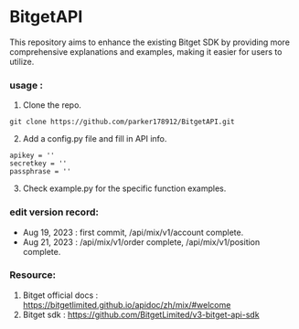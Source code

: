 # BitgetAPI

This repository aims to enhance the existing Bitget SDK by providing more comprehensive explanations and examples, making it easier for users to utilize.

### usage : 
1. Clone the repo.
```
git clone https://github.com/parker178912/BitgetAPI.git
```
2. Add a config.py file and fill in API info.
```
apikey = ''
secretkey = ''
passphrase = ''
``` 
3. Check example.py for the specific function examples.


###  edit version record:
- Aug 19, 2023 : first commit, /api/mix/v1/account complete.
- Aug 21, 2023 : /api/mix/v1/order complete, /api/mix/v1/position complete.

### Resource:
1. Bitget official docs : https://bitgetlimited.github.io/apidoc/zh/mix/#welcome
2. Bitget sdk : https://github.com/BitgetLimited/v3-bitget-api-sdk